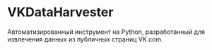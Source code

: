 # VKDataHarvester
Автоматизированный инструмент на Python, разработанный для извлечения данных из публичных страниц VK.com. 
